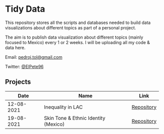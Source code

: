 # Tidy Data
This repository stores all the scripts and databases needed to build data visualizations about different topics as part of a personal project. 

The aim is to publish data visualization about different topics (mainly focused to Mexico) every 1 or 2 weeks. I will be uploading all my code & data here.

Email: pedroj.tol@gmail.com

Twitter: [@ElPete96](https://twitter.com/ElPete96)

## Projects

| Date     | Name              | Link                                                                                                         |
|----------|-------------------|--------------------------------------------------------------------------------------------------------------|
|12-08-2021| Inequality in LAC | [Repository](https://github.com/PedroToL/TidyData/tree/main/12-08-2021%20(Inequality%20in%20Latin%20America))|
|19-08-2021| Skin Tone & Ethnic Identity (Mexico)|[Repository](https://github.com/PedroToL/TidyData/tree/main/19-08-2021%20(Ethnic%20Identity%20%26%20Skin%20Tone))|
